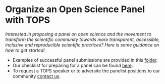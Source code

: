 # Organize an Open Science Panel with TOPS

*Interested in proposing a panel on open science and the movement to transform the scientific community towards more transparent, accessible, inclusive and reproducible scientific practices? Here is some guidance on how to get started!*

- Examples of successful panel submissions are provided in this [folder](https://github.com/nasa/Transform-to-Open-Science/blob/main/Organizing_OS_Activities/panel). 
- Our checklist for preparing for a panel can be found [here](./panel_checklist.md).
- To request a TOPS speaker or to adversite the panelist positions to our community [contact us](https://docs.google.com/forms/d/1XcjQU9vYyXAMmJFdB6H021PFypGYWbNKvNR_em5q2UY/edit).
